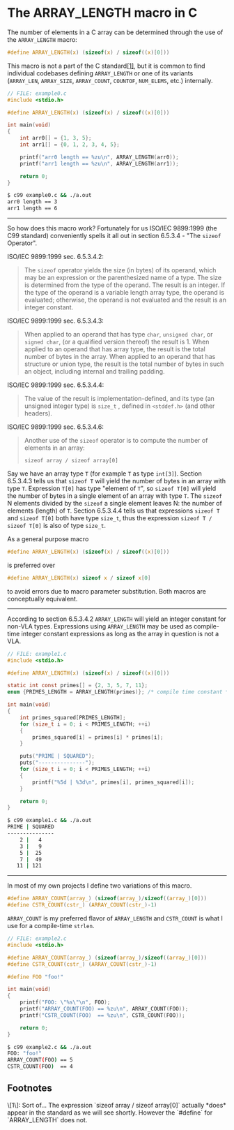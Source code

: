 The ARRAY_LENGTH macro in C
===========================

The number of elements in a C array can be determined through the use of the
`ARRAY_LENGTH` macro:
```c
#define ARRAY_LENGTH(x) (sizeof(x) / sizeof((x)[0]))
```
This macro is not a part of the C standard[\[1\]](#ft1), but it is common to
find individual codebases defining `ARRAY_LENGTH` or one of its variants
(`ARRAY_LEN`, `ARRAY_SIZE`, `ARRAY_COUNT`, `COUNTOF`, `NUM_ELEMS`, etc.)
internally.

```c
// FILE: example0.c
#include <stdio.h>

#define ARRAY_LENGTH(x) (sizeof(x) / sizeof((x)[0]))

int main(void)
{
    int arr0[] = {1, 3, 5};
    int arr1[] = {0, 1, 2, 3, 4, 5};

    printf("arr0 length == %zu\n", ARRAY_LENGTH(arr0));
    printf("arr1 length == %zu\n", ARRAY_LENGTH(arr1));

    return 0;
}
```
```sh
$ c99 example0.c && ./a.out
arr0 length == 3
arr1 length == 6
```
---

So how does this macro work?
Fortunately for us ISO/IEC 9899:1999 (the C99 standard) conveniently spells it
all out in section 6.5.3.4 - "The `sizeof` Operator".

ISO/IEC 9899:1999 sec. 6.5.3.4.2:

> The `sizeof` operator yields the size (in bytes) of its operand, which may
> be an expression or the parenthesized name of a type.
> The size is determined from the type of the operand.
> The result is an integer.
> If the type of the operand is a variable length array type, the operand is
> evaluated; otherwise, the operand is not evaluated and the result is an
> integer constant.

ISO/IEC 9899:1999 sec. 6.5.3.4.3:

> When applied to an operand that has type `char`, `unsigned char`, or
> `signed char`, (or a qualified version thereof) the result is 1.
> When applied to an operand that has array type, the result is the total number
> of bytes in the array.
> When applied to an operand that has structure or union type, the result is the
> total number of bytes in such an object, including internal and trailing
> padding.

ISO/IEC 9899:1999 sec. 6.5.3.4.4:

> The value of the result is implementation-defined, and its type (an unsigned
> integer type) is `size_t` , defined in `<stddef.h>` (and other headers).

ISO/IEC 9899:1999 sec. 6.5.3.4.6:

> Another use of the `sizeof` operator is to compute the number of elements in
> an array:
>
> `sizeof array / sizeof array[0]`

Say we have an array type `T` (for example `T` as type `int[3]`).
Section 6.5.3.4.3 tells us that `sizeof T` will yield the number of bytes in an
array with type `T`.
Expression `T[0]` has type "element of `T`", so `sizeof T[0]` will yield the
number of bytes in a single element of an array with type `T`.
The `sizeof` N elements divided by the `sizeof` a single element leaves N: the
number of elements (length) of `T`.
Section 6.5.3.4.4 tells us that expressions `sizeof T` and `sizeof T[0]` both
have type `size_t`, thus the  expression `sizeof T / sizeof T[0]` is also of
type `size_t`.

As a general purpose macro
```c
#define ARRAY_LENGTH(x) (sizeof(x) / sizeof((x)[0]))
```
is preferred over
```c
#define ARRAY_LENGTH(x) sizeof x / sizeof x[0]
```
to avoid errors due to macro parameter substitution.
Both macros are conceptually equivalent.

---

According to section 6.5.3.4.2 `ARRAY_LENGTH` will yield an integer constant for
non-VLA types. Expressions using `ARRAY_LENGTH` may be used as compile-time
integer constant expressions as long as the array in question is not a VLA.
```c
// FILE: example1.c
#include <stdio.h>

#define ARRAY_LENGTH(x) (sizeof(x) / sizeof((x)[0]))

static int const primes[] = {2, 3, 5, 7, 11};
enum {PRIMES_LENGTH = ARRAY_LENGTH(primes)}; /* compile time constant */

int main(void)
{
    int primes_squared[PRIMES_LENGTH];
    for (size_t i = 0; i < PRIMES_LENGTH; ++i)
    {
        primes_squared[i] = primes[i] * primes[i];
    }

    puts("PRIME | SQUARED");
    puts("---------------");
    for (size_t i = 0; i < PRIMES_LENGTH; ++i)
    {
        printf("%5d | %3d\n", primes[i], primes_squared[i]);
    }

    return 0;
}
```
```sh
$ c99 example1.c && ./a.out
PRIME | SQUARED
---------------
    2 |   4
    3 |   9
    5 |  25
    7 |  49
   11 | 121
```
---

In most of my own projects I define two variations of this macro.
```c
#define ARRAY_COUNT(array_) (sizeof(array_)/sizeof((array_)[0]))
#define CSTR_COUNT(cstr_) (ARRAY_COUNT(cstr_)-1)
```
`ARRAY_COUNT` is my preferred flavor of `ARRAY_LENGTH` and `CSTR_COUNT` is what
I use for a compile-time `strlen`.

```c
// FILE: example2.c
#include <stdio.h>

#define ARRAY_COUNT(array_) (sizeof(array_)/sizeof((array_)[0]))
#define CSTR_COUNT(cstr_) (ARRAY_COUNT(cstr_)-1)

#define FOO "foo!"

int main(void)
{
    printf("FOO: \"%s\"\n", FOO);
    printf("ARRAY_COUNT(FOO) == %zu\n", ARRAY_COUNT(FOO));
    printf("CSTR_COUNT(FOO)  == %zu\n", CSTR_COUNT(FOO));

    return 0;
}
```
```sh
$ c99 example2.c && ./a.out
FOO: "foo!"
ARRAY_COUNT(FOO) == 5
CSTR_COUNT(FOO)  == 4
```

## Footnotes
<div id="ft1">\[1\]:
Sort of...
The expression `sizeof array / sizeof array[0]` actually *does* appear in the
standard as we will see shortly.
However the `#define` for `ARRAY_LENGTH` does not.
</div>
